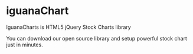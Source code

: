 # iguanaChart
IguanaCharts is HTML5 jQuery Stock Charts library


You can download our open source library and setup powerful stock chart just in minutes.
